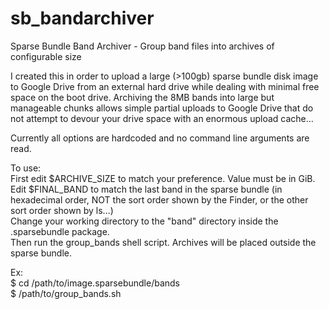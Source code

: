 # sb_bandarchiver
Sparse Bundle Band Archiver - Group band files into archives of configurable size

I created this in order to upload a large (>100gb) sparse bundle disk image to Google Drive from an external hard drive while dealing with minimal free space on the boot drive. Archiving the 8MB bands into large but manageable chunks allows simple partial uploads to Google Drive that do not attempt to devour your drive space with an enormous upload cache…

Currently all options are hardcoded and no command line arguments are read.

To use:  
First edit $ARCHIVE_SIZE to match your preference. Value must be in GiB.  
Edit $FINAL_BAND to match the last band in the sparse bundle (in hexadecimal order, NOT the sort order shown by the Finder, or the other sort order shown by ls…)  
Change your working directory to the "band" directory inside the .sparsebundle package.  
Then run the group_bands shell script. Archives will be placed outside the sparse bundle.

Ex:  
    $   cd /path/to/image.sparsebundle/bands  
    $   /path/to/group_bands.sh
